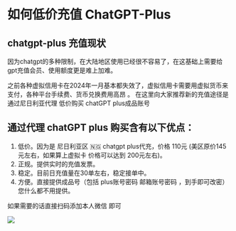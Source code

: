 # 如何低价充值 ChatGPT-Plus

## chatgpt-plus 充值现状

因为chatgpt的多种限制，在大陆地区使用已经很不容易了，在这基础上需要给gpt充值会员、使用额度更是难上加难。

之前各种虚拟信用卡在2024年一月基本都失效了，虚拟信用卡需要用虚拟货币来支付，各种平台手续费、货币兑换费用高昂
。
在这里向大家推荐新的充值途径是通过尼日利亚代理 低价购买 chatGPT plus成品账号 

## 通过代理 chatGPT plus 购买含有以下优点：

1. 低价。因为是 尼日利亚区 🇳🇬  chatgpt plus代充，价格 110元 (美区原价145元左右，如果算上虚拟卡 价格可以达到 200元左右)。
2. 正规。提供实时的充值发票。
3. 稳定。目前日充值量在30单左右，稳定接单中。
4. 方便。直接提供成品号（包括 plus账号密码 邮箱账号密码 ，到手即可改密）您什么都不用提供。

如果需要的话直接扫码添加本人微信 即可

![](/Users/guichaoran/Documents/19351729572438_.pic.jpg)
